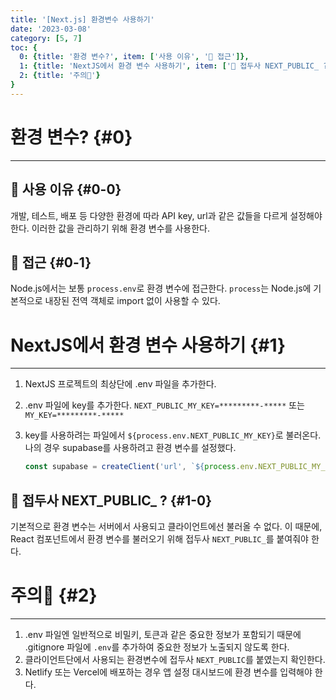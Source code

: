 ```yaml
---
title: '[Next.js] 환경변수 사용하기'
date: '2023-03-08'
category: [5, 7]
toc: {
  0: {title: '환경 변수?', item: ['사용 이유', '🔎 접근']},
  1: {title: 'NextJS에서 환경 변수 사용하기', item: ['🔎 접두사 NEXT_PUBLIC_ ?']},
  2: {title: '주의🚨'}
}
---
```


# 환경 변수? {#0}

---

## 🔎 사용 이유 {#0-0}

개발, 테스트, 배포 등 다양한 환경에 따라 API key, url과 같은 값들을 다르게 설정해야 한다. 이러한 값을 관리하기 위해 환경 변수를 사용한다. 

## 🔎 접근 {#0-1}

Node.js에서는 보통 `process.env`로 환경 변수에 접근한다. `process`는 Node.js에 기본적으로 내장된 전역 객체로 import 없이 사용할 수 있다.

# NextJS에서 환경 변수 사용하기 {#1}

---

1. NextJS 프로젝트의 최상단에 .env 파일을 추가한다. 
2. .env 파일에 key를 추가한다.
`NEXT_PUBLIC_MY_KEY=*********-*****` 또는 `MY_KEY=*********-*****`
3. key를 사용하려는 파일에서 ``${process.env.NEXT_PUBLIC_MY_KEY}``로 불러온다.
나의 경우 supabase를 사용하려고 환경 변수를 설정했다.
    
    ```jsx
    const supabase = createClient('url', `${process.env.NEXT_PUBLIC_MY_KEY}`)
    ```
    

## 🔎 접두사 NEXT_PUBLIC_ ? {#1-0}

기본적으로 환경 변수는 서버에서 사용되고 클라이언트에선 불러올 수 없다. 이 때문에, React 컴포넌트에서 환경 변수를 불러오기 위해 접두사 `NEXT_PUBLIC_`를 붙여줘야 한다. 

# 주의🚨 {#2}

---

1. .env 파일엔 일반적으로 비밀키, 토큰과 같은 중요한 정보가 포함되기 때문에 .gitignore 파일에 `.env`를 추가하여 중요한 정보가 노출되지 않도록 한다. 
2. 클라이언트단에서 사용되는 환경변수에 접두사 `NEXT_PUBLIC`를 붙였는지 확인한다.
3. Netlify 또는 Vercel에 배포하는 경우 앱 설정 대시보드에 환경 변수를 입력해야 한다.